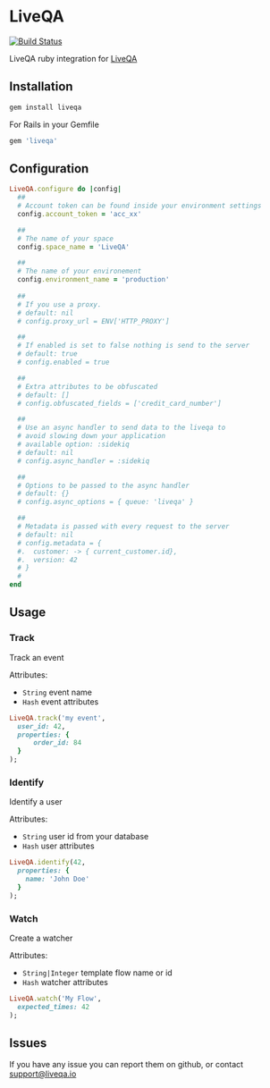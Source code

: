 # LiveQA

[![Build Status](https://travis-ci.org/arkes/liveqa-ruby.svg?branch=master)](https://travis-ci.org/arkes/liveqa-ruby)

LiveQA ruby integration for [LiveQA](https://www.liveqa.io)

## Installation

```sh 
gem install liveqa
```

For Rails in your Gemfile

```ruby
gem 'liveqa'
```

## Configuration

```ruby
LiveQA.configure do |config|
  ## 
  # Account token can be found inside your environment settings
  config.account_token = 'acc_xx'

  ##
  # The name of your space
  config.space_name = 'LiveQA'

  ##
  # The name of your environement
  config.environment_name = 'production'
  
  ## 
  # If you use a proxy.
  # default: nil
  # config.proxy_url = ENV['HTTP_PROXY']

  ## 
  # If enabled is set to false nothing is send to the server
  # default: true
  # config.enabled = true

  ## 
  # Extra attributes to be obfuscated
  # default: []
  # config.obfuscated_fields = ['credit_card_number']

  ## 
  # Use an async handler to send data to the liveqa to
  # avoid slowing down your application
  # available option: :sidekiq
  # default: nil
  # config.async_handler = :sidekiq

  ##
  # Options to be passed to the async handler
  # default: {}
  # config.async_options = { queue: 'liveqa' }

  ##
  # Metadata is passed with every request to the server
  # default: nil
  # config.metadata = {
  #.  customer: -> { current_customer.id},
  #.  version: 42
  # }
  #
end
```

## Usage

### Track

Track an event

Attributes:

* `String` event name
* `Hash` event attributes

```ruby
LiveQA.track('my event',
  user_id: 42,
  properties: {
      order_id: 84 
  }
);
```

### Identify

Identify a user

Attributes:

* `String` user id from your database
* `Hash` user attributes

```ruby
LiveQA.identify(42,
  properties: {
    name: 'John Doe' 
  }
);
```

### Watch

Create a watcher

Attributes:

* `String|Integer` template flow name or id
* `Hash` watcher attributes

```ruby
LiveQA.watch('My Flow',
  expected_times: 42
);
```

## Issues

If you have any issue you can report them on github, or contact support@liveqa.io
